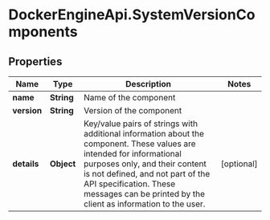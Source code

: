 # DockerEngineApi.SystemVersionComponents

## Properties

Name | Type | Description | Notes
------------ | ------------- | ------------- | -------------
**name** | **String** | Name of the component  | 
**version** | **String** | Version of the component  | 
**details** | **Object** | Key/value pairs of strings with additional information about the component. These values are intended for informational purposes only, and their content is not defined, and not part of the API specification.  These messages can be printed by the client as information to the user.  | [optional] 


